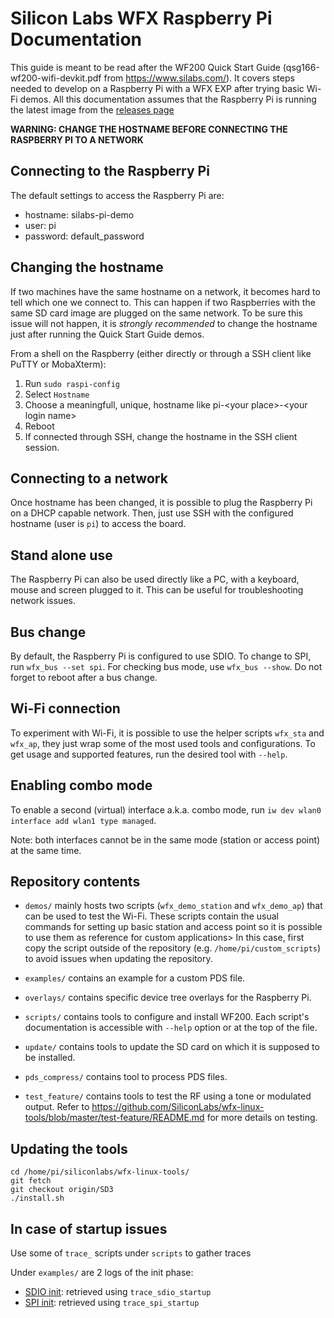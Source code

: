 Silicon Labs WFX Raspberry Pi Documentation
===========================================

This guide is meant to be read after the WF200 Quick Start Guide (qsg166-wf200-wifi-devkit.pdf from https://www.silabs.com/).
It covers steps needed to develop on a Raspberry Pi with a WFX EXP after trying basic Wi-Fi demos.
All this documentation assumes that the Raspberry Pi is running the latest image from the [releases page](RELEASES.md)

**WARNING: CHANGE THE HOSTNAME BEFORE CONNECTING THE RASPBERRY PI TO A NETWORK**

Connecting to the Raspberry Pi
------------------------------
The default settings to access the Raspberry Pi are:
 - hostname: silabs-pi-demo
 - user: pi
 - password: default_password

Changing the hostname
---------------------
If two machines have the same hostname on a network, it becomes hard to tell which one we connect to.
This can happen if two Raspberries with the same SD card image are plugged on the same network.
To be sure this issue will not happen, it is *strongly recommended* to change the hostname just after running the Quick Start Guide demos.

From a shell on the Raspberry (either directly or through a SSH client like PuTTY or MobaXterm):
 1. Run `sudo raspi-config`
 2. Select `Hostname`
 3. Choose a meaningfull, unique, hostname like pi-\<your place\>-\<your login name\>
 4. Reboot
 5. If connected through SSH, change the hostname in the SSH client session.

Connecting to a network
-----------------------
Once hostname has been changed, it is possible to plug the Raspberry Pi on a DHCP capable network.
Then, just use SSH with the configured hostname (user is `pi`) to access the board.

Stand alone use
---------------
The Raspberry Pi can also be used directly like a PC, with a keyboard, mouse and screen plugged to it. This can be useful for troubleshooting network issues.

Bus change
----------
By default, the Raspberry Pi is configured to use SDIO.
To change to SPI, run `wfx_bus --set spi`. For checking bus mode, use `wfx_bus --show`.
Do not forget to reboot after a bus change.

Wi-Fi connection
----------------
To experiment with Wi-Fi, it is possible to use the helper scripts `wfx_sta` and
`wfx_ap`, they just wrap some of the most used tools and configurations.
To get usage and supported features, run the desired tool with `--help`.

Enabling combo mode
-------------------
To enable a second (virtual) interface a.k.a. combo mode, run
`iw dev wlan0 interface add wlan1 type managed`.

Note: both interfaces cannot be in the same mode (station or access point) at
the same time.

Repository contents
-------------------
 - `demos/` mainly hosts two scripts (`wfx_demo_station` and `wfx_demo_ap`) that
   can be used to test the Wi-Fi. These scripts contain the usual commands for
   setting up basic station and access point so it is possible to use them as
   reference for custom applications> In this case, first copy the script
   outside of the repository (e.g. `/home/pi/custom_scripts`) to avoid issues when
   updating the repository.

 - `examples/` contains an example for a custom PDS file.

 - `overlays/` contains specific device tree overlays for the Raspberry Pi.

 - `scripts/` contains tools to configure and install WF200. Each script's
   documentation is accessible with `--help` option or at the top of the file.

 - `update/` contains tools to update the SD card on which it is supposed to be
   installed.

 - `pds_compress/` contains tool to process PDS files.

 - `test_feature/` contains tools to test the RF using a tone or modulated output. Refer to https://github.com/SiliconLabs/wfx-linux-tools/blob/master/test-feature/README.md for more details on testing.

Updating the tools
------------------
```
cd /home/pi/siliconlabs/wfx-linux-tools/
git fetch
git checkout origin/SD3
./install.sh
```

In case of startup issues
------------------

Use some of `trace_` scripts under `scripts` to gather traces

Under `examples/` are 2 logs of the init phase:

- [SDIO init](examples/WF200_SDIO_init.log): retrieved using `trace_sdio_startup`
- [SPI init](examples/WF200_SPI_init.log): retrieved using `trace_spi_startup`

